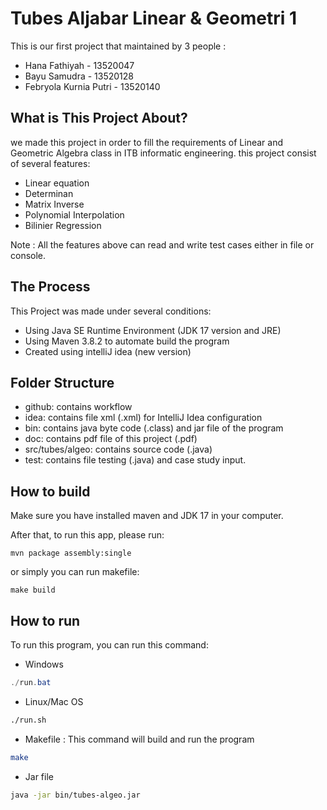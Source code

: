 # Tubes Aljabar Linear & Geometri 1

This is our first project that maintained by 3 people :
* Hana Fathiyah - 13520047
* Bayu Samudra - 13520128
* Febryola Kurnia Putri - 13520140

## What is This Project About?
we made this project in order to fill the requirements of Linear and Geometric Algebra class in ITB
informatic engineering. this project consist of several features:

* Linear equation
* Determinan
* Matrix Inverse
* Polynomial Interpolation
* Bilinier Regression

Note : All the features above can read and write test cases either in file or console.

## The Process
This Project was made under several conditions:
* Using Java SE Runtime Environment (JDK 17 version and JRE)
* Using Maven 3.8.2 to automate build the program
* Created using intelliJ idea (new version)

## Folder Structure
* github: contains workflow
* idea: contains file xml (.xml) for IntelliJ Idea configuration
* bin: contains java byte code (.class) and jar file of the program
* doc: contains pdf file of this project (.pdf)
* src/tubes/algeo: contains source code (.java)
* test: contains file testing (.java) and case study input.

## How to build
Make sure you have installed maven and JDK 17 in your computer.

After that, to run this app, please run:
```shell
mvn package assembly:single
```
or simply you can run makefile:
```shell
make build
```

## How to run
To run this program, you can run this command:
* Windows
```powershell
./run.bat
```

* Linux/Mac OS
```bash
./run.sh
```

* Makefile : This command will build and run the program
```bash
make
```

* Jar file
```bash
java -jar bin/tubes-algeo.jar
```

